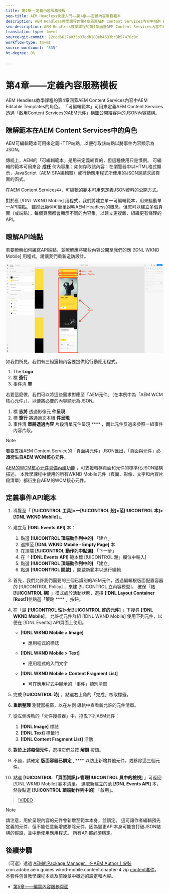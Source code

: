 ```yaml
---
title: 第4章——定義內容服務模板
seo-title: AEM Headless快速入門——第4章——定義內容服務範本
description: AEM Headless教學課程的第4章涵蓋AEM Content Services內容中AEM Editable Templates的角色。 可編輯的範本可用來定義AEM Content Services最終將公開的JSON內容結構。
seo-description: AEM Headless教學課程的第4章涵蓋AEM Content Services內容中AEM Editable Templates的角色。 可編輯的範本可用來定義AEM Content Services最終將公開的JSON內容結構。
translation-type: tm+mt
source-git-commit: 22ccd6627a035b37edb180eb4633bc3b57470c0c
workflow-type: tm+mt
source-wordcount: '835'
ht-degree: 0%

---
```



# 第4章——定義內容服務模板

AEM Headless教學課程的第4章涵蓋AEM Content Services內容中AEM Editable Templates的角色。 「可編輯範本」可用來定義AEM Content Services透過「啟用Content Services的AEM元件」構圖公開給客戶的JSON內容結構。

## 瞭解範本在AEM Content Services中的角色

AEM可編輯範本可用來定義HTTP端點，以便存取該端點以將事件內容顯示為JSON。

傳統上，AEM的「可編輯範本」是用來定義網頁的，但這種使用只是慣例。 可編輯的範本可用來合 **成任** 何內容集；如何存取該內容：在瀏覽器中以HTML格式顯示，JavaScript（AEM SPA編輯器）或行動應用程式所使用的JSON是請求該頁面的函式。

在AEM Content Services中，可編輯的範本可用來定義JSON資料的公開方式。

對於應 [!DNL WKND Mobile] 用程式，我們將建立單一可編輯範本，用來驅動單一API端點。 雖然此範例可簡單說明AEM Headless的概念，但您可以建立多個頁面（或端點），每個頁面都會顯示不同的內容集，以建立更複雜、組織更有條理的API。

## 瞭解API端點

若要瞭解如何編寫API端點，並瞭解應將哪些內容公開至我們的應 [!DNL WKND Mobile] 用程式，請讓我們重新造訪設計。

![事件API頁面分解](./assets/chapter-4/design-to-component-mapping.png)

如我們所見，我們有三組邏輯內容要提供給行動應用程式。

1. The **Logo**
2. 標 **簽行**
3. 事件清 **單**

若要這麼做，我們可以將這些需求對應至「AEM元件」（在本例中為「AEM WCM核心元件」），以便將必要的內容顯示為JSON。

1. 標 **志將** 透過影像元 **件呈現**
2. 標 **簽行** 將通過文本組 **件呈現**
3. 事件清 **單將透過內容** 片段清單元件呈現 **** ，而此元件反過來參照一組事件內容片段。

>[!NOTE]
>
>若要支援AEM Content Service的「頁面與元件」JSON匯出，「頁面與元件」必 **須衍生自AEM WCM核心元件**。
>
>[AEM的WCM核心元件具備內建功能](https://github.com/Adobe-Marketing-Cloud/aem-core-wcm-components) ，可支援轉存頁面和元件的標準化JSON結構描述。 本教學課程中使用的所有WKND Mobile元件（頁面、影像、文字和內容片段清單）都衍生自AEM的WCM核心元件。

## 定義事件API範本

1. 導覽至「 **[!UICONTROL 工具]>一[!UICONTROL 般]>范[!UICONTROL 本]>[!DNL WKND Mobile]**」。

1. 建立范 **[!DNL Events API]** 本：

   1. 點選 **[!UICONTROL 頂端動作列中的]** 「建立」
   1. 選擇范 **[!DNL WKND Mobile - Empty Page]** 本
   1. 在頂端 **[!UICONTROL 動作列中點選]** 「下一步」
   1. 在「 **[!DNL Events API]** 範本標 [!UICONTROL 題」欄位中輸入]
   1. 點選 **[!UICONTROL 頂端動作列中的]** 「建立」
   1. 點選 **[!UICONTROL 開啟]** ，開啟新範本以進行編輯

1. 首先，我們允許我們需要的三個已識別的AEM元件，透過編輯根版面配置容器的 [!UICONTROL Policy] ，來建 [!UICONTROL 立內容模型]。 確保「結 **[!UICONTROL 構]** 」模式處於活動狀態，選擇 **[!DNL Layout Container \[Root\]]**&#x200B;並點選「策略 **** 」按鈕。
1. 在「屬 **[!UICONTROL 性]>允[!UICONTROL 許的元件]** 」下搜尋 **[!DNL WKND Mobile]**。 允許從元件群組 [!DNL WKND Mobile] 使用下列元件，以便在 [!DNL Events] API頁面上使用。

   * **[!DNL WKND Mobile > Image]**

      * 應用程式的標誌
   * **[!DNL WKND Mobile > Text]**

      * 應用程式的入門文字
   * **[!DNL WKND Mobile > Content Fragment List]**

      * 可在應用程式中顯示的「事件」類別清單



1. 完成 **[!UICONTROL 時]** ，點選右上角的「完成」核取標籤。
1. **重新整理** 瀏覽器視窗，以在左側  導軌中查看新允許的元件清單。
1. 從左側導軌的「元件搜尋器」中，拖曳下列AEM元件：
   1. **[!DNL Image]** 標誌
   2. **[!DNL Text]** 標籤行
   3. **[!DNL Content Fragment List]** 活動
1. **對於上述每個元件**，選擇它們並按 **解鎖** 按鈕。
1. 不過，請確定 **版面容器已鎖定** , **** 以防止新增其他元件，或移除這三個元件。
1. 點選 **[!UICONTROL 「頁面資訊]>管理[!UICONTROL 員中的檢視]** 」可返回 [!DNL WKND Mobile] 範本清單。 選取新建立的范 **[!DNL Events API]** 本，然後點選 **[!UICONTROL 頂端動作列中的]** 「啟用」。

>[!VIDEO](https://video.tv.adobe.com/v/28342/?quality=12&learn=on)

>[!NOTE]
>
> 請注意，用於呈現內容的元件會新增至範本本身，並鎖定。 這可讓作者編輯預先定義的元件，但不能任意新增或移除元件，因為變更API本身可能會打破JSON結構的假設，並中斷使用應用程式。 所有API都必須穩定。

## 後續步驟

（可選）透過 [AEM的Package Manager，在AEM Author上安裝](https://github.com/adobe/aem-guides-wknd-mobile/releases/latest) com.adobe.aem.guides.wknd-mobile.content.chapter-4.zip [content套件](http://localhost:4502/crx/packmgr/index.jsp)。 本套件包含教學課程本章及前幾章中概述的設定和內容。

* [第5章——編寫內容服務頁面](./chapter-5.md)
